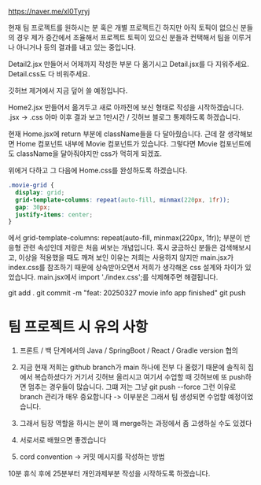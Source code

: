 https://naver.me/xl0Tyryj

현재 팀 프로젝트를 원하시는 분
혹은 개별 프로젝트긴 하지만 아직 토픽이
없으신 분들의 경우 
제가 중간에서 조율해서 프로젝트 토픽이 있으신 분들과 컨택해서 팀을 이루거나 아니거나 등의 결과를 내고 있는 중입니다.

Detail2.jsx 만들어서 어제까지 작성한 부분 다 옮기시고
Detail.jsx를 다 지워주세요.
Detail.css도 다 비워주세요. 

깃허브 제거에서 지금 덮어 쓸 예정입니다.

Home2.jsx 만들어서 옮겨두고
새로 아까전에 보신 형태로 작성을 시작하겠습니다.
.jsx -> .css 아마 이후 결과 보고
1만시간 / 깃허브 블로그 통제하도록 하겠습니다.

현재 Home.jsx에 return 부분에 className들을 다 달아줬습니다.
근데 잘 생각해보면 Home 컴포넌트 내부에 Movie 컴포넌트가 있습니다.
그렇다면 Movie 컴포넌트에도 className을 달아줘야지만 css가 먹히게 되겠죠.

위에거 다하고 그 다음에 Home.css를 완성하도록 하겠습니다.

```css
.movie-grid {
  display: grid;
  grid-template-columns: repeat(auto-fill, minmax(220px, 1fr));
  gap: 30px;
  justify-items: center;
}
```
에서   grid-template-columns: repeat(auto-fill, minmax(220px, 1fr)); 부분이
반응형 관련 속성인데 저랑은 처음 써보는 개념입니다. 혹시 궁금하신 분들은 검색해보시고, 이상을 적용했을 때도 깨져 보인 이유는 저희는 사용하지 않지만
main.jsx가 index.css를 참조하기 때문에 상속받아오면서 저희가 생각해온 css 설계와 차이가 있었습니다.
main.jsx에서 import './index.css';를 삭제해주면 해결됩니다.

git add .
git commit -m "feat: 20250327 movie info app finished"
git push

# 팀 프로젝트 시 유의 사항

1. 프론트 / 백 단계에서의 Java / SpringBoot / React / Gradle version 협의
2. 지금 현재 저희는 github branch가 main 하나에 전부 다 올렸기 때문에
솔직히 집에서 복습하셨다가 거기서 깃허브 올리시고 여기서 수업할 때 깃허브에 또 push하면 멈추는 경우들이 많습니다. 그떄 저는 그냥 git push --force
그런 이유로 branch 관리가 매우 중요합니다 -> 이부분은 그래서 팀 생성되면 수업할 예정이었습니다.
3. 그래서 팀장 역할을 하시는 분이 꽤 merge하는 과정에서 좀 고생하실 수도 있겠다
4. 서로서로 배웠으면 좋겠습니다

5. cord  convention -> 커밋 메시지를 작성하는 방법

10분 휴식 후에 25분부터 개인과제부분 작성을 시작하도록 하겠습니다.